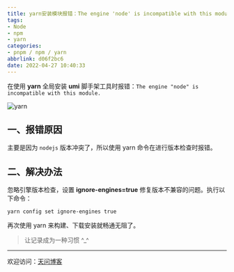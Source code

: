 ```yaml
---
title: yarn安装模块报错：The engine 'node' is incompatible with this module
tags:
- Node
- npm
- yarn
categories:
- pnpm / npm / yarn
abbrlink: d06f2bc6
date: 2022-04-27 10:40:33
---
```


在使用 **yarn** 全局安装 **umi** 脚手架工具时报错：`The engine "node" is incompatible with this module.`

![yarn](https://tiven.cn/static/img/img-yarn-02-yxqjB6cHzG2hmzKs8l2jm.jpg)

[//]: # (<!-- more -->)

## 一、报错原因

主要是因为 `nodejs` 版本冲突了，所以使用 yarn 命令在进行版本检查时报错。

## 二、解决办法

忽略引擎版本检查，设置 **ignore-engines=true** 修复版本不兼容的问题。执行以下命令：

```shell
yarn config set ignore-engines true
```

再次使用 yarn 来构建、下载安装就畅通无阻了。

> 让记录成为一种习惯 ^_^

---

欢迎访问：[天问博客](https://tiven.cn/p/d06f2bc6/ "天问博客")




